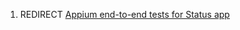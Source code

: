 1.  REDIRECT [Appium end-to-end tests for Status
    app](Appium_end-to-end_tests_for_Status_app "wikilink")
